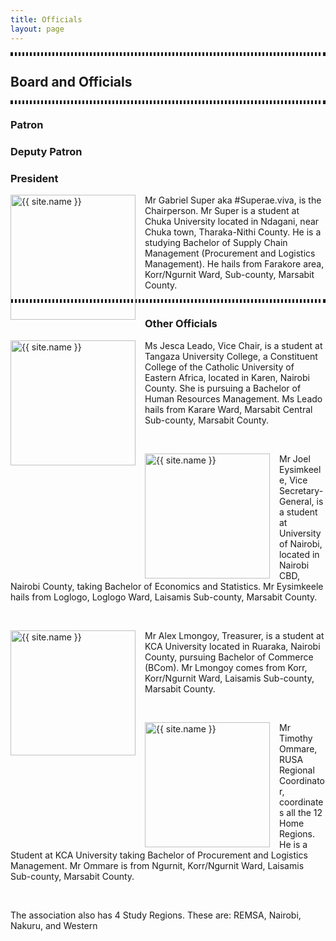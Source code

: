 ```yaml
---
title: Officials
layout: page
---
```


<p style="border-style:dotted solid;" ><h2>Board and Officials</h2></p>
<p style="border-style:dotted solid;" ></p>
<h3>Patron</h3>
<h3>Deputy Patron</h3>
<h3>President</h3>
<p><img alt="{{ site.name }}" src="{{ site.url }}/assets/images/president.jpg" style="width:200px;height:200px;margin-right:15px;float:left;" />
Mr Gabriel Super aka #Superae.viva, is the Chairperson. Mr Super is a student at Chuka University located in Ndagani, near Chuka town, Tharaka-Nithi County. He is a studying Bachelor of Supply Chain Management (Procurement and Logistics Management). He hails from Farakore area, Korr/Ngurnit Ward, Sub-county, Marsabit County.</p>
<p style="border-style:dotted solid;" ></p>

<h3>Other Officials</h3>
<p><img alt="{{ site.name }}" src="{{ site.url }}/assets/images/vicechair.jpg" style="width:200px;height:200px;margin-right:15px;float:left;" />
Ms Jesca Leado, Vice Chair, is a student at Tangaza University College, a Constituent College of the Catholic University of Eastern Africa, located in Karen, Nairobi County. She is pursuing a Bachelor of Human Resources Management. Ms Leado hails from Karare Ward, Marsabit Central Sub-county, Marsabit County.</p>
<br>

<p><img alt="{{ site.name }}" src="{{ site.url }}/assets/images/secgen.jpg" style="width:200px;height:200px;margin-right:15px;float:left;" />
Mr Joel Eysimkeele, Vice Secretary-General, is a student at University of Nairobi, located in Nairobi CBD, Nairobi County, taking Bachelor of Economics and Statistics. Mr Eysimkeele hails from Loglogo, Loglogo Ward, Laisamis Sub-county, Marsabit County.</p>
<br>

<p><img alt="{{ site.name }}" src="{{ site.url }}/assets/images/treasurer.jpg" style="width:200px;height:200px;margin-right:15px;float:left;" />
Mr Alex Lmongoy, Treasurer, is a student at KCA University located in Ruaraka, Nairobi County, pursuing Bachelor of Commerce (BCom). Mr Lmongoy comes from Korr, Korr/Ngurnit Ward, Laisamis Sub-county, Marsabit County.</p>
<br>

<p><img alt="{{ site.name }}" src="{{ site.url }}/assets/images/regcoordinator.jpg" style="width:200px;height:200px;margin-right:15px;float:left;" />
Mr Timothy Ommare, RUSA Regional Coordinator, coordinates all the 12 Home Regions. He is a Student at KCA University taking Bachelor of Procurement and Logistics Management. Mr Ommare is from Ngurnit, Korr/Ngurnit Ward, Laisamis Sub-county, Marsabit County.</p>
<br>


The association also has 4 Study Regions. These are: REMSA, Nairobi, Nakuru, and Western